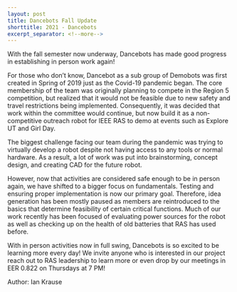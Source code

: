 ```yaml
---
layout: post
title: Dancebots Fall Update
shorttitle: 2021 - Dancebots
excerpt_separator: <!--more-->
---
```


With the fall semester now underway, Dancebots has made good progress in establishing in person work again! <!--more--> 

For those who don’t know, Dancebot as a sub group of Demobots was first created in Spring of 2019 just as the Covid-19 pandemic began. The core membership of the team was originally planning to compete in the Region 5 competition, but realized that it would not be feasible due to new safety and travel restrictions being implemented. Consequently, it was decided that work within the committee would continue, but now build it as a non-competitive outreach robot for IEEE RAS to demo at events such as Explore UT and Girl Day. 

The biggest challenge facing our team during the pandemic was trying to virtually develop a robot despite not having access to any tools or normal hardware. As a result, a lot of work was put into brainstorming, concept design, and creating CAD for the future robot. 

However, now that activities are considered safe enough to be in person again, we have shifted to a bigger focus on fundamentals. Testing and ensuring proper implementation is now our primary goal. Therefore, idea generation has been mostly paused as members are reintroduced to the basics that determine feasibility of certain critical functions. Much of our work recently has been focused of evaluating power sources for the robot as well as checking up on the health of old batteries that RAS has used before. 

With in person activities now in full swing, Dancebots is so excited to be learning more every day! We invite anyone who is interested in our project reach out to RAS leadership to learn more or even drop by our meetings in EER 0.822 on Thursdays at 7 PM! 


Author: Ian Krause 